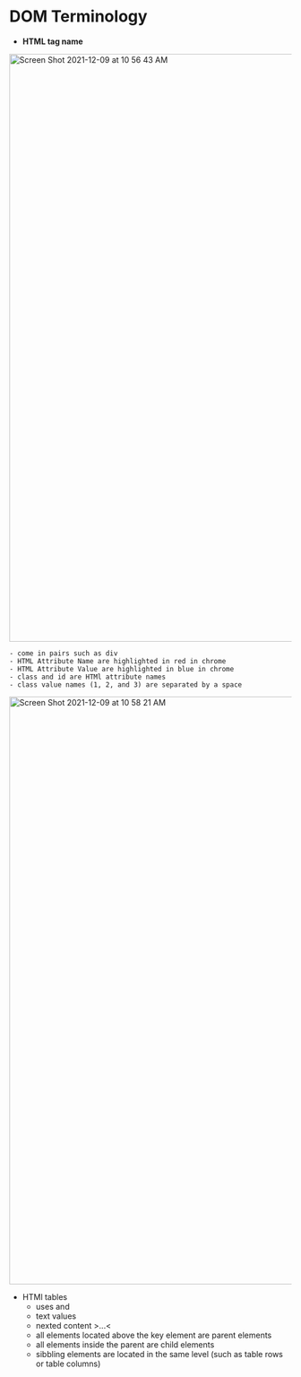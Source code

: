 # DOM Terminology
- **HTML tag name**

<img width="1049" alt="Screen Shot 2021-12-09 at 10 56 43 AM" src="https://user-images.githubusercontent.com/59414750/145450181-f855916a-d3a3-44fb-90c9-d7d7ed781cc3.png">

    - come in pairs such as div
    - HTML Attribute Name are highlighted in red in chrome
    - HTML Attribute Value are highlighted in blue in chrome
    - class and id are HTMl attribute names
    - class value names (1, 2, and 3) are separated by a space
<img width="1049" alt="Screen Shot 2021-12-09 at 10 58 21 AM" src="https://user-images.githubusercontent.com/59414750/145450420-419bbd47-2cbb-409e-96f6-a6bea5d5e886.png">

- HTMl tables
    - uses <td> and <tr>
    - text values
    - nexted content >...<
    - all elements located above the key element are parent elements
    - all elements inside the parent are child elements
    - sibbling elements are located in the same level (such as table rows or table columns)

